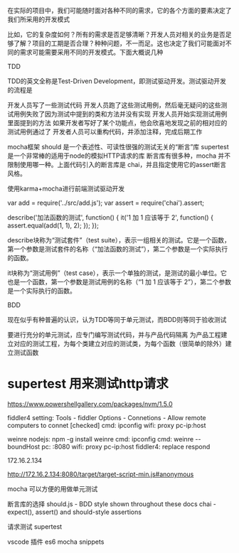 

在实际的项目中，我们可能随时面对各种不同的需求，它的各个方面的要素决定了我们所采用的开发模式

比如，它的复杂度如何？所有的需求是否足够清晰？开发人员对相关的业务是否足够了解？项目的工期是否合理？种种问题，不一而足。这也决定了我们可能面对不同的需求可能需要采用不同的开发模式。下面大概说几种






TDD

TDD的英文全称是Test-Driven Development，即测试驱动开发。测试驱动开发的流程是

开发人员写了一些测试代码
开发人员跑了这些测试用例，然后毫无疑问的这些测试用例失败了因为测试中提到的类和方法并没有实现
开发人员开始实现测试用例里面提到的方法
如果开发者写好了某个功能点，他会欣喜地发现之前的相对应的测试用例通过了
开发者人员可以重构代码，并添加注释，完成后期工作


mocha框架
should 是一个表述性、可读性很强的测试无关的“断言”库
supertest是一个非常棒的适用于node的模拟HTTP请求的库
断言库有很多种，mocha 并不限制使用哪一种。上面代码引入的断言库是 chai，并且指定使用它的assert断言风格。

使用karma+mocha进行前端测试驱动开发


var add = require('../src/add.js');
var assert = require('chai').assert;

describe('加法函数的测试', function() {
    it('1 加 1 应该等于 2', function() {
        assert.equal(add(1, 1), 2);
    });
});

describe块称为“测试套件”（test suite），表示一组相关的测试。它是一个函数，第一个参数是测试套件的名称（“加法函数的测试”），第二个参数是一个实际执行的函数。

it块称为“测试用例”（test case），表示一个单独的测试，是测试的最小单位。它也是一个函数，第一个参数是测试用例的名称（“1 加 1 应该等于 2”），第二个参数是一个实际执行的函数。


BDD

现在似乎有种普遍的认识，认为TDD等同于单元测试，而BDD则等同于验收测试

要进行充分的单元测试，应专门编写测试代码，并与产品代码隔离
为产品工程建立对应的测试工程，为每个类建立对应的测试类，为每个函数（很简单的除外）建立测试函数

# supertest 用来测试http请求


https://www.powershellgallery.com/packages/nvm/1.5.0


fiddler4
    setting: Tools - fiddler Options - Connetions - Allow remote computers to connet [checked]
    cmd: ipconfig
    wifi: proxy pc-ip:host

weinre
    nodejs: npm -g install weinre
    cmd: ipconfig
    cmd: weinre --boundHost <pc-ip>
    pc: <pc-ip>:8080
    wifi: proxy pc-ip:host
    fiddler4: replace respond




172.16.2.134

http://172.16.2.134:8080/target/target-script-min.js#anonymous

<script src="http://192.168.1.145:8080/target/target-script-min.js#anonymous"></script>




mocha
  可以方便的用做单元测试

  断言库的选择
    should.js - BDD style shown throughout these docs
    chai - expect(), assert() and should-style assertions

  请求测试
    supertest

  vscode 插件
    es6 mocha snippets



